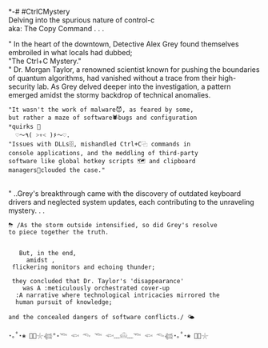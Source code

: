 <sp> *-# #CtrlCMystery
<br>Delving into the spurious nature of control-c 
<br>aka:
<sp>The Copy Command . . .<br> 
 
"  In the heart of the downtown, Detective Alex Grey found themselves embroiled in what locals had dubbed; 
   <br>"The Ctrl+C Mystery."<br> 
" Dr. Morgan Taylor, a renowned scientist known for pushing the boundaries of quantum algorithms, had vanished without a trace from their high-security lab. As Grey delved deeper into the investigation, a pattern emerged amidst the stormy backdrop of technical anomalies. 
    
    "It wasn't the work of malware😈, as feared by some, 
    but rather a maze of software🕷bugs and configuration 
    *quirks 🚨
      ♡〜٩( ˃▿˂ )۶〜♡. 
    "Issues with DLLs🗄️, mishandled Ctrl+C⿻ commands in
    console applications, and the meddling of third-party
    software like global hotkey scripts 🗺 and clipboard
    managers📎clouded the case."
<br>
"  ..Grey's breakthrough came with the discovery of outdated keyboard drivers and neglected system updates, each contributing to the unraveling mystery. .  .
<br>
   
    ⛈ /As the storm outside intensified, so did Grey's resolve
    to piece together the truth. 


       But, in the end, 
         amidst ,
     flickering monitors and echoing thunder;
     
     they concluded that Dr. Taylor's 'disappearance'
        was A :meticulously orchestrated cover-up
      :A narrative where technological intricacies mirrored the 
      human pursuit of knowledge;
      
    and the concealed dangers of software conflicts./ 🌤
    
    ⋆｡˚⋆❀ 🐚🫧𓇼𓆉°˖𓆝 𓆟 𓆞 𓆝 𓆟﹏𓊝﹏𓆝 𓆟 𓆞𓆉⋆｡˚⋆❀ 🐚🫧𓇼
